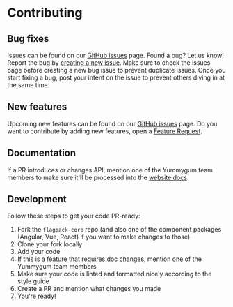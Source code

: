 # Contributing

## Bug fixes

Issues can be found on our [GitHub issues](https://github.com/yummygum/flagpack-core/issues) page. Found a bug? Let us know! Report the bug by [creating a new issue](https://github.com/Yummygum/flagpack-core/issues/new/choose). Make sure to check the issues page before creating a new bug issue to prevent duplicate issues. Once you start fixing a bug, post your intent on the issue to prevent others diving in at the same time.

## New features

Upcoming new features can be found on our [GitHub issues](https://github.com/yummygum/flagpack-core/issues) page. Do you want to contribute by adding new features, open a [Feature Request](https://github.com/Yummygum/flagpack-core/issues/new/choose).

## Documentation

If a PR introduces or changes API, mention one of the Yummygum team members to make sure it'll be processed into the [website docs](https://flagpack.xyz/docs/).

## Development

Follow these steps to get your code PR-ready:

1. Fork the `flagpack-core` repo (and also one of the component packages (Angular, Vue, React) if you want to make changes to those)
2. Clone your fork locally
3. Add your code
4. If this is a feature that requires doc changes, mention one of the Yummygum team members
5. Make sure your code is linted and formatted nicely according to the style guide
6. Create a PR and mention what changes you made
7. You're ready!
